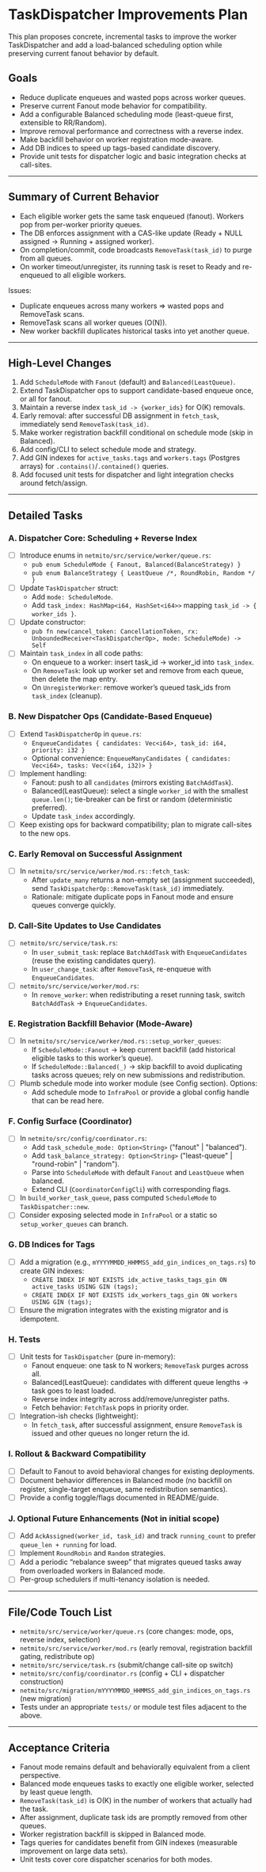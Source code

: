 # TaskDispatcher Improvements Plan

This plan proposes concrete, incremental tasks to improve the worker TaskDispatcher and add a load-balanced scheduling option while preserving current fanout behavior by default.

## Goals
- Reduce duplicate enqueues and wasted pops across worker queues.
- Preserve current Fanout mode behavior for compatibility.
- Add a configurable Balanced scheduling mode (least-queue first, extensible to RR/Random).
- Improve removal performance and correctness with a reverse index.
- Make backfill behavior on worker registration mode-aware.
- Add DB indices to speed up tags-based candidate discovery.
- Provide unit tests for dispatcher logic and basic integration checks at call-sites.

---

## Summary of Current Behavior
- Each eligible worker gets the same task enqueued (fanout). Workers pop from per-worker priority queues.
- The DB enforces assignment with a CAS-like update (Ready + NULL assigned → Running + assigned worker).
- On completion/commit, code broadcasts `RemoveTask(task_id)` to purge from all queues.
- On worker timeout/unregister, its running task is reset to Ready and re-enqueued to all eligible workers.

Issues:
- Duplicate enqueues across many workers ⇒ wasted pops and RemoveTask scans.
- RemoveTask scans all worker queues (O(N)).
- New worker backfill duplicates historical tasks into yet another queue.

---

## High-Level Changes
1) Add `ScheduleMode` with `Fanout` (default) and `Balanced(LeastQueue)`.
2) Extend TaskDispatcher ops to support candidate-based enqueue once, or all for fanout.
3) Maintain a reverse index `task_id -> {worker_ids}` for O(K) removals.
4) Early removal: after successful DB assignment in `fetch_task`, immediately send `RemoveTask(task_id)`.
5) Make worker registration backfill conditional on schedule mode (skip in Balanced).
6) Add config/CLI to select schedule mode and strategy.
7) Add GIN indexes for `active_tasks.tags` and `workers.tags` (Postgres arrays) for `.contains()`/`.contained()` queries.
8) Add focused unit tests for dispatcher and light integration checks around fetch/assign.

---

## Detailed Tasks

### A. Dispatcher Core: Scheduling + Reverse Index
- [ ] Introduce enums in `netmito/src/service/worker/queue.rs`:
  - `pub enum ScheduleMode { Fanout, Balanced(BalanceStrategy) }`
  - `pub enum BalanceStrategy { LeastQueue /*, RoundRobin, Random */ }`
- [ ] Update `TaskDispatcher` struct:
  - Add `mode: ScheduleMode`.
  - Add `task_index: HashMap<i64, HashSet<i64>>` mapping `task_id -> { worker_ids }`.
- [ ] Update constructor:
  - `pub fn new(cancel_token: CancellationToken, rx: UnboundedReceiver<TaskDispatcherOp>, mode: ScheduleMode) -> Self`
- [ ] Maintain `task_index` in all code paths:
  - On enqueue to a worker: insert task_id → worker_id into `task_index`.
  - On `RemoveTask`: look up worker set and remove from each queue, then delete the map entry.
  - On `UnregisterWorker`: remove worker’s queued task_ids from `task_index` (cleanup).

### B. New Dispatcher Ops (Candidate-Based Enqueue)
- [ ] Extend `TaskDispatcherOp` in `queue.rs`:
  - `EnqueueCandidates { candidates: Vec<i64>, task_id: i64, priority: i32 }`
  - Optional convenience: `EnqueueManyCandidates { candidates: Vec<i64>, tasks: Vec<(i64, i32)> }`
- [ ] Implement handling:
  - Fanout: push to all `candidates` (mirrors existing `BatchAddTask`).
  - Balanced(LeastQueue): select a single `worker_id` with the smallest `queue.len()`; tie-breaker can be first or random (deterministic preferred).
  - Update `task_index` accordingly.
- [ ] Keep existing ops for backward compatibility; plan to migrate call-sites to the new ops.

### C. Early Removal on Successful Assignment
- [ ] In `netmito/src/service/worker/mod.rs::fetch_task`:
  - After `update_many` returns a non-empty set (assignment succeeded), send `TaskDispatcherOp::RemoveTask(task_id)` immediately.
  - Rationale: mitigate duplicate pops in Fanout mode and ensure queues converge quickly.

### D. Call-Site Updates to Use Candidates
- [ ] `netmito/src/service/task.rs`:
  - In `user_submit_task`: replace `BatchAddTask` with `EnqueueCandidates` (reuse the existing candidates query).
  - In `user_change_task`: after `RemoveTask`, re-enqueue with `EnqueueCandidates`.
- [ ] `netmito/src/service/worker/mod.rs`:
  - In `remove_worker`: when redistributing a reset running task, switch `BatchAddTask` → `EnqueueCandidates`.

### E. Registration Backfill Behavior (Mode-Aware)
- [ ] In `netmito/src/service/worker/mod.rs::setup_worker_queues`:
  - If `ScheduleMode::Fanout` → keep current backfill (add historical eligible tasks to this worker’s queue).
  - If `ScheduleMode::Balanced(_)` → skip backfill to avoid duplicating tasks across queues; rely on new submissions and redistribution.
- [ ] Plumb schedule mode into worker module (see Config section). Options:
  - Add schedule mode to `InfraPool` or provide a global config handle that can be read here.

### F. Config Surface (Coordinator)
- [ ] In `netmito/src/config/coordinator.rs`:
  - Add `task_schedule_mode: Option<String>` ("fanout" | "balanced").
  - Add `task_balance_strategy: Option<String>` ("least-queue" | "round-robin" | "random").
  - Parse into `ScheduleMode` with default `Fanout` and `LeastQueue` when balanced.
  - Extend CLI (`CoordinatorConfigCli`) with corresponding flags.
- [ ] In `build_worker_task_queue`, pass computed `ScheduleMode` to `TaskDispatcher::new`.
- [ ] Consider exposing selected mode in `InfraPool` or a static so `setup_worker_queues` can branch.

### G. DB Indices for Tags
- [ ] Add a migration (e.g., `mYYYYMMDD_HHMMSS_add_gin_indices_on_tags.rs`) to create GIN indexes:
  - `CREATE INDEX IF NOT EXISTS idx_active_tasks_tags_gin ON active_tasks USING GIN (tags);`
  - `CREATE INDEX IF NOT EXISTS idx_workers_tags_gin ON workers USING GIN (tags);`
- [ ] Ensure the migration integrates with the existing migrator and is idempotent.

### H. Tests
- [ ] Unit tests for `TaskDispatcher` (pure in-memory):
  - Fanout enqueue: one task to N workers; `RemoveTask` purges across all.
  - Balanced(LeastQueue): candidates with different queue lengths → task goes to least loaded.
  - Reverse index integrity across add/remove/unregister paths.
  - Fetch behavior: `FetchTask` pops in priority order.
- [ ] Integration-ish checks (lightweight):
  - In `fetch_task`, after successful assignment, ensure `RemoveTask` is issued and other queues no longer return the id.

### I. Rollout & Backward Compatibility
- [ ] Default to Fanout to avoid behavioral changes for existing deployments.
- [ ] Document behavior differences in Balanced mode (no backfill on register, single-target enqueue, same redistribution semantics).
- [ ] Provide a config toggle/flags documented in README/guide.

### J. Optional Future Enhancements (Not in initial scope)
- [ ] Add `AckAssigned(worker_id, task_id)` and track `running_count` to prefer `queue_len + running` for load.
- [ ] Implement `RoundRobin` and `Random` strategies.
- [ ] Add a periodic “rebalance sweep” that migrates queued tasks away from overloaded workers in Balanced mode.
- [ ] Per-group schedulers if multi-tenancy isolation is needed.

---

## File/Code Touch List
- `netmito/src/service/worker/queue.rs` (core changes: mode, ops, reverse index, selection)
- `netmito/src/service/worker/mod.rs` (early removal, registration backfill gating, redistribute op)
- `netmito/src/service/task.rs` (submit/change call-site op switch)
- `netmito/src/config/coordinator.rs` (config + CLI + dispatcher construction)
- `netmito/src/migration/mYYYYMMDD_HHMMSS_add_gin_indices_on_tags.rs` (new migration)
- Tests under an appropriate `tests/` or module test files adjacent to the above.

---

## Acceptance Criteria
- Fanout mode remains default and behaviorally equivalent from a client perspective.
- Balanced mode enqueues tasks to exactly one eligible worker, selected by least queue length.
- `RemoveTask(task_id)` is O(K) in the number of workers that actually had the task.
- After assignment, duplicate task ids are promptly removed from other queues.
- Worker registration backfill is skipped in Balanced mode.
- Tags queries for candidates benefit from GIN indexes (measurable improvement on large data sets).
- Unit tests cover core dispatcher scenarios for both modes.

